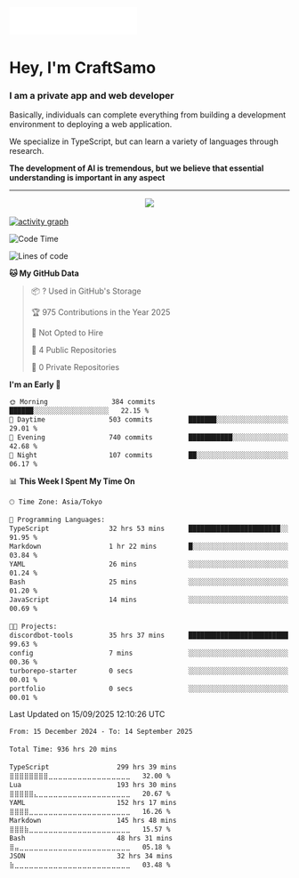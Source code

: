 <img src="images/header.svg"></img>

# Hey, I'm CraftSamo

### I am a private app and web developer

Basically, individuals can complete everything from building a development
environment to deploying a web application.

We specialize in TypeScript, but can learn a variety of languages through
research.

**The development of AI is tremendous, but we believe that essential
understanding is important in any aspect**

---

<p align="center">
  <img alig src="https://github-profile-trophy.vercel.app/?username=craftsamo&theme=onedark&column=-1" />
</p>

[![activity graph](https://github-readme-activity-graph.vercel.app/graph?username=craftsamo&theme=github-dark-dimmed&custom_title=Guilyx%20Activity%20Graph&hide_border=true)](https://github.com/ashutosh00710/github-readme-activity-graph)

<!--START_SECTION:waka-->
![Code Time](http://img.shields.io/badge/Code%20Time-932%20hrs%2031%20mins-blue)

![Lines of code](https://img.shields.io/badge/From%20Hello%20World%20I%27ve%20Written-571.5%20thousand%20lines%20of%20code-blue)

**🐱 My GitHub Data** 

> 📦 ? Used in GitHub's Storage 
 > 
> 🏆 975 Contributions in the Year 2025
 > 
> 🚫 Not Opted to Hire
 > 
> 📜 4 Public Repositories 
 > 
> 🔑 0 Private Repositories 
 > 
**I'm an Early 🐤** 

```text
🌞 Morning                384 commits         ██████░░░░░░░░░░░░░░░░░░░   22.15 % 
🌆 Daytime                503 commits         ███████░░░░░░░░░░░░░░░░░░   29.01 % 
🌃 Evening                740 commits         ███████████░░░░░░░░░░░░░░   42.68 % 
🌙 Night                  107 commits         ██░░░░░░░░░░░░░░░░░░░░░░░   06.17 % 
```


📊 **This Week I Spent My Time On** 

```text
🕑︎ Time Zone: Asia/Tokyo

💬 Programming Languages: 
TypeScript               32 hrs 53 mins      ███████████████████████░░   91.95 % 
Markdown                 1 hr 22 mins        █░░░░░░░░░░░░░░░░░░░░░░░░   03.84 % 
YAML                     26 mins             ░░░░░░░░░░░░░░░░░░░░░░░░░   01.24 % 
Bash                     25 mins             ░░░░░░░░░░░░░░░░░░░░░░░░░   01.20 % 
JavaScript               14 mins             ░░░░░░░░░░░░░░░░░░░░░░░░░   00.69 % 

🐱‍💻 Projects: 
discordbot-tools         35 hrs 37 mins      █████████████████████████   99.63 % 
config                   7 mins              ░░░░░░░░░░░░░░░░░░░░░░░░░   00.36 % 
turborepo-starter        0 secs              ░░░░░░░░░░░░░░░░░░░░░░░░░   00.01 % 
portfolio                0 secs              ░░░░░░░░░░░░░░░░░░░░░░░░░   00.01 % 
```


 Last Updated on 15/09/2025 12:10:26 UTC
<!--END_SECTION:waka-->

<!--START_SECTION:waka-simple-->

```text
From: 15 December 2024 - To: 14 September 2025

Total Time: 936 hrs 20 mins

TypeScript                 299 hrs 39 mins ⣿⣿⣿⣿⣿⣿⣿⣿⣀⣀⣀⣀⣀⣀⣀⣀⣀⣀⣀⣀⣀⣀⣀⣀⣀   32.00 %
Lua                        193 hrs 30 mins ⣿⣿⣿⣿⣿⣄⣀⣀⣀⣀⣀⣀⣀⣀⣀⣀⣀⣀⣀⣀⣀⣀⣀⣀⣀   20.67 %
YAML                       152 hrs 17 mins ⣿⣿⣿⣿⣀⣀⣀⣀⣀⣀⣀⣀⣀⣀⣀⣀⣀⣀⣀⣀⣀⣀⣀⣀⣀   16.26 %
Markdown                   145 hrs 48 mins ⣿⣿⣿⣷⣀⣀⣀⣀⣀⣀⣀⣀⣀⣀⣀⣀⣀⣀⣀⣀⣀⣀⣀⣀⣀   15.57 %
Bash                       48 hrs 31 mins  ⣿⣤⣀⣀⣀⣀⣀⣀⣀⣀⣀⣀⣀⣀⣀⣀⣀⣀⣀⣀⣀⣀⣀⣀⣀   05.18 %
JSON                       32 hrs 34 mins  ⣷⣀⣀⣀⣀⣀⣀⣀⣀⣀⣀⣀⣀⣀⣀⣀⣀⣀⣀⣀⣀⣀⣀⣀⣀   03.48 %
```

<!--END_SECTION:waka-simple-->
